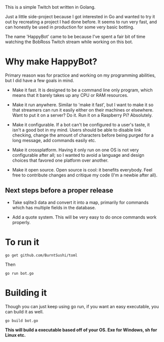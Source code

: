 This is a simple Twitch bot written in Golang.

Just a little side-project because I got interested in Go and wanted to try it out by recreating a project I had done before.
It seems to run very fast, and can honestly be used in production for some very basic botting.

The name 'HappyBot' came to be because I've spent a fair bit of time watching the BobRoss Twitch stream while working on this bot.

<h1> Why make HappyBot? </h1>
Primary reason was for practice and working on my programming abilities, but I did have a few goals in mind.

- Make it fast. It is designed to be a command line only program, which means that it barely takes up any CPU or RAM resources.

- Make it run anywhere. Similar to 'make it fast', but I want to make it so that streamers can run it easily either on their machines or elsewhere. Want to put it on a server? Do it. Run it on a Raspberry Pi? Absolutely. 

- Make it configurable. If a bot can't be configured to a user's taste, it isn't a good bot in my mind. Users should be able to disable link checking, change the amount of characters before being purged for a long message, add commands easily etc.

- Make it crossplatform. Having it only run on one OS is not very configurable after all; so I wanted to avoid a language and design choices that favored one platform over another. 

- Make it open source. Open source is cool: it benefits everybody. Feel free to contribute changes and critique my code (I'm a newbie after all). 

<h2> Next steps before a proper release </h2>

- Take sqlite3 data and convert it into a map, primarily for commands which has multiple fields in the database. 

- Add a quote system. This will be very easy to do once commands work properly.


<h1> To run it </h1>

`go get github.com/BurntSushi/toml`

Then

`go run bot.go`

<h1> Building it </h1>

Though you can just keep using go run, if you want an easy executable, you can build it as well.

`go build bot.go`

<b> This will build a executable based off of your OS. Exe for Windows, sh for Linux etc.
